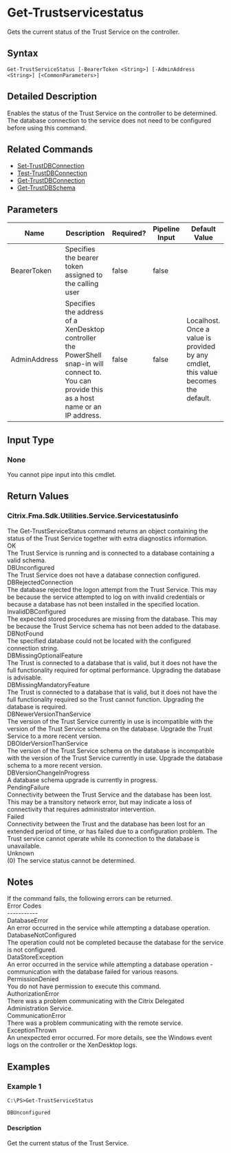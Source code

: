 ﻿
# Get-Trustservicestatus
Gets the current status of the Trust Service on the controller.
## Syntax
```
Get-TrustServiceStatus [-BearerToken <String>] [-AdminAddress <String>] [<CommonParameters>]
```
## Detailed Description
Enables the status of the Trust Service on the controller to be determined. The database connection to the service does not need to be configured before using this command.


## Related Commands

* [Set-TrustDBConnection](./Set-TrustDBConnection/)
* [Test-TrustDBConnection](./Test-TrustDBConnection/)
* [Get-TrustDBConnection](./Get-TrustDBConnection/)
* [Get-TrustDBSchema](./Get-TrustDBSchema/)
## Parameters
| Name   | Description | Required? | Pipeline Input | Default Value |
| --- | --- | --- | --- | --- |
| BearerToken | Specifies the bearer token assigned to the calling user | false | false |  |
| AdminAddress | Specifies the address of a XenDesktop controller the PowerShell snap-in will connect to. You can provide this as a host name or an IP address. | false | false | Localhost. Once a value is provided by any cmdlet, this value becomes the default. |

## Input Type

### None
You cannot pipe input into this cmdlet.
## Return Values

### Citrix.Fma.Sdk.Utilities.Service.Servicestatusinfo
The Get-TrustServiceStatus command returns an object containing the status of the Trust Service together with extra diagnostics information.<br>OK<br>    The Trust Service is running and is connected to a database containing a valid schema.<br>DBUnconfigured<br>    The Trust Service does not have a database connection configured.<br>DBRejectedConnection<br>    The database rejected the logon attempt from the Trust Service.  This may be because the service attempted to log on with invalid credentials or because a database has not been installed in the specified location.<br>InvalidDBConfigured<br>    The expected stored procedures are missing from the database.  This may be because the Trust Service schema has not been added to the database.<br>DBNotFound<br>    The specified database could not be located with the configured connection string.<br>DBMissingOptionalFeature<br>    The Trust is connected to a database that is valid, but it does not have the full functionality required for optimal performance. Upgrading the database is advisable.<br>DBMissingMandatoryFeature<br>    The Trust is connected to a database that is valid, but it does not have the full functionality required so the Trust cannot function. Upgrading the database is required.<br>DBNewerVersionThanService<br>    The version of the Trust Service currently in use is incompatible with the version of the Trust Service schema on the database.  Upgrade the Trust Service to a more recent version.<br>DBOlderVersionThanService<br>    The version of the Trust Service schema on the database is incompatible with the version of the Trust Service currently in use.  Upgrade the database schema to a more recent version.<br>DBVersionChangeInProgress<br>    A database schema upgrade is currently in progress.<br>PendingFailure<br>    Connectivity between the Trust Service and the database has been lost. This may be a transitory network error, but may indicate a loss of connectivity that requires administrator intervention.<br>Failed<br>    Connectivity between the Trust and the database has been lost for an extended period of time, or has failed due to a configuration problem. The Trust service cannot operate while its connection to the database is unavailable.<br>Unknown<br>    (0) The service status cannot be determined.
## Notes
If the command fails, the following errors can be returned.<br>    Error Codes<br>    -----------<br>    DatabaseError<br>        An error occurred in the service while attempting a database operation.<br>    DatabaseNotConfigured<br>        The operation could not be completed because the database for the service is not configured.<br>    DataStoreException<br>        An error occurred in the service while attempting a database operation - communication with the database failed for various reasons.<br>    PermissionDenied<br>        You do not have permission to execute this command.<br>    AuthorizationError<br>        There was a problem communicating with the Citrix Delegated Administration Service.<br>    CommunicationError<br>        There was a problem communicating with the remote service.<br>    ExceptionThrown<br>        An unexpected error occurred.  For more details, see the Windows event logs on the controller or the XenDesktop logs.
## Examples

### Example 1
```
C:\PS>Get-TrustServiceStatus

DBUnconfigured
```
#### Description
Get the current status of the Trust Service.
